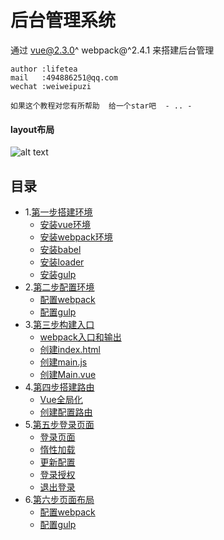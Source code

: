 后台管理系统 
===========================
通过 vue@2.3.0^  webpack@^2.4.1 来搭建后台管理

    author :lifetea
    mail   :494886251@qq.com
    wechat :weiweipuzi

    如果这个教程对您有所帮助  给一个star吧  - .. -

#### layout布局
![alt text]( http://cdn.2mmr.com/vue-admin/layout.jpg "运行效果")

## 目录
* 1.[第一步搭建环境](#Install)
    * [安装vue环境](./doc/1/vue.md)
    * [安装webpack环境](./doc/1/webpack.md)
    * [安装babel](./doc/1/babel.md)
    * [安装loader](./doc/1/loader.md)
    * [安装gulp](./doc/1/gulp.md)
* 2.[第二步配置环境](#Config)
    * [配置webpack](./doc/2/webpack.md)
    * [配置gulp](./doc/2/gulp.md)
* 3.[第三步构建入口](#App)
    * [webpack入口和输出](./doc/3/main.md)
    * [创建index.html](./doc/3/main.md)
    * [创建main.js](./doc/3/main.md)
    * [创建Main.vue](./doc/3/main.md)
* 4.[第四步搭建路由](#Route)
    * [Vue全局化](./doc/4/webpack.md)
    * [创建配置路由](./doc/4/router.md)
* 5.[第五步登录页面](#Login)
    * [登录页面](./doc/5/login.md)
    * [惰性加载](./doc/5/gulp.md)
    * [更新配置](./doc/5/gulp.md)    
    * [登录授权](./doc/5/gulp.md)
    * [退出登录](./doc/5/gulp.md)
* 6.[第六步页面布局](#Layout)
    * [配置webpack](./doc/6/webpack.md)
    * [配置gulp](./doc/6/gulp.md)
